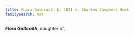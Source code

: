 ```yaml
---
title: FLora Galbraith b. 1821 m. Charles Campbell Hook
familysearch: XXX
---
```

***Flora Galbraith***, daughter of,
